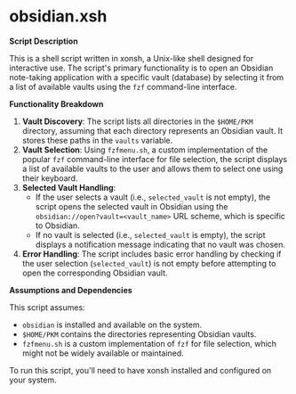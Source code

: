 # obsidian.xsh

**Script Description**

This is a shell script written in xonsh, a Unix-like shell designed for interactive use. The script's primary functionality is to open an Obsidian note-taking application with a specific vault (database) by selecting it from a list of available vaults using the `fzf` command-line interface.

**Functionality Breakdown**

1. **Vault Discovery**: The script lists all directories in the `$HOME/PKM` directory, assuming that each directory represents an Obsidian vault. It stores these paths in the `vaults` variable.
2. **Vault Selection**: Using `fzfmenu.sh`, a custom implementation of the popular `fzf` command-line interface for file selection, the script displays a list of available vaults to the user and allows them to select one using their keyboard.
3. **Selected Vault Handling**:
	* If the user selects a vault (i.e., `selected_vault` is not empty), the script opens the selected vault in Obsidian using the `obsidian://open?vault=<vault_name>` URL scheme, which is specific to Obsidian.
	* If no vault is selected (i.e., `selected_vault` is empty), the script displays a notification message indicating that no vault was chosen.
4. **Error Handling**: The script includes basic error handling by checking if the user selection (`selected_vault`) is not empty before attempting to open the corresponding Obsidian vault.

**Assumptions and Dependencies**

This script assumes:

* `obsidian` is installed and available on the system.
* `$HOME/PKM` contains the directories representing Obsidian vaults.
* `fzfmenu.sh` is a custom implementation of `fzf` for file selection, which might not be widely available or maintained.

To run this script, you'll need to have xonsh installed and configured on your system.